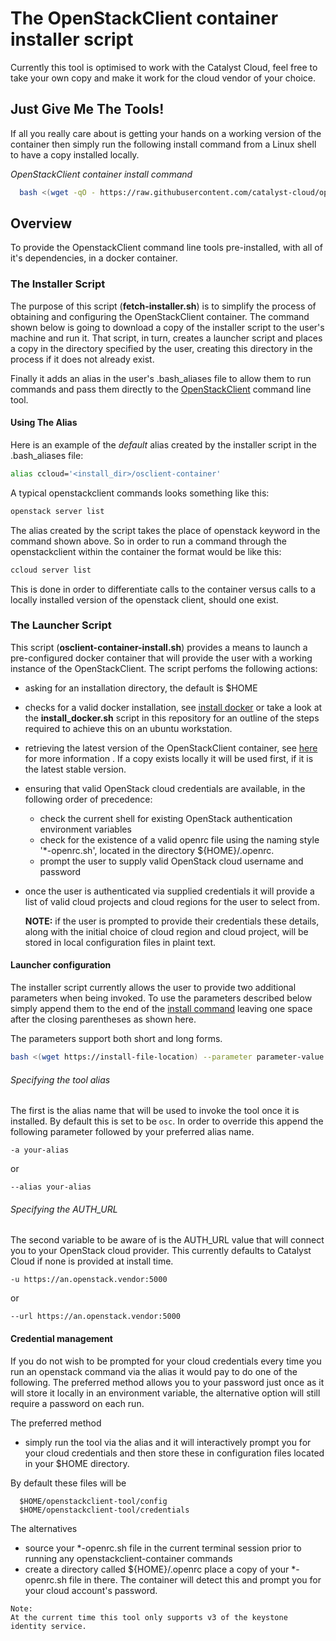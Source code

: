 # The OpenStackClient container installer script

Currently this tool is optimised to work with the Catalyst Cloud, feel free to take your own copy and make it work for the cloud vendor of your choice.

## Just Give Me The Tools!
If all you really care about is getting your hands on a working version of the container then simply run the following install command from a Linux shell to have a copy installed locally.

*OpenStackClient container install command*

<a name="install-command">

```bash
  bash <(wget -qO - https://raw.githubusercontent.com/catalyst-cloud/openstackclient-container/master/fetch-installer.sh) -a ccloud -u https://api.cloud.catalyst.net.nz:5000/v3
```
</a>

## Overview
To provide the OpenstackClient command line tools pre-installed, with all of it's dependencies, in a docker container.

### The Installer Script
The purpose of this script (__fetch-installer.sh__) is to simplify the process of obtaining and configuring the OpenStackClient container. The command shown below is going to download a copy of the installer script to the user's machine and run it. That script, in turn, creates a launcher script and places a copy in the directory specified by the user, creating this directory in the process if it does not already exist.

Finally it adds an alias in the user's .bash_aliases file to allow them to run commands and pass them directly to the [OpenStackClient](https://docs.openstack.org/python-openstackclient/latest/) command line tool.

#### Using The Alias
Here is an example of the _default_ alias created by the installer script in the .bash_aliases file:

```bash
alias ccloud='<install_dir>/osclient-container'
```
A typical openstackclient commands looks something like this:

```bash
openstack server list
```

The alias created by the script takes the place of openstack keyword in the command shown above. So in order to run a command through the openstackclient within the container the format would be like this:

```bash
ccloud server list
```

This is done in order to differentiate calls to the container versus calls to a locally installed version of the openstack client, should one exist.

### The Launcher Script
This script (__osclient-container-install.sh__) provides a means to launch a pre-configured docker container that will provide the user with a working instance of the OpenStackClient. The script perfoms the following actions:

- asking for an installation directory, the default is $HOME
- checks for a valid docker installation, see [install docker](https://docs.docker.com/install/) or take a look at the __install_docker.sh__ script in this repository for an outline of the steps required to achieve this on an ubuntu workstation.
- retrieving the latest version of the OpenStackClient container, see [here](container-README.md) for more information . If a copy exists locally it will be used first, if it is the latest stable version.
- ensuring that valid OpenStack cloud credentials are available, in the following order of precedence:
  - check the current shell for existing OpenStack authentication environment variables
  - check for the existence of a valid openrc file using the naming style '*-openrc.sh', located in the directory ${HOME}/.openrc.
  - prompt the user to supply valid OpenStack cloud username and password
- once the user is authenticated via supplied credentials it will provide a list of valid cloud projects and cloud regions for the user to select from.


  __NOTE:__ if the user is prompted to provide their credentials these details, along with the initial choice of cloud region and cloud project, will be stored in local configuration files in plaint text.

#### Launcher configuration

The installer script currently allows the user to provide two additional parameters when being invoked. To use the parameters described below simply append them to the end of the [install command](#install-command) leaving one space after the closing parentheses as shown here.

The parameters support both short and long forms.

```bash
bash <(wget https://install-file-location) --parameter parameter-value
```

###### Specifying the tool alias

The first is the alias name that will be used to invoke the tool once it is installed. By default this is set to be ``osc``. In order to override this append the following parameter followed by your preferred alias name.

```
-a your-alias
```
or
```
--alias your-alias
```

###### Specifying the AUTH_URL

The second variable to be aware of is the AUTH_URL value that will connect you to your OpenStack cloud provider. This currently defaults to Catalyst Cloud if none is provided at install time.

```
-u https://an.openstack.vendor:5000
```
or
```
--url https://an.openstack.vendor:5000
```

#### Credential management

If you do not wish to be prompted for your cloud credentials every time you run an openstack command via the alias it would pay to do one of the following. The preferred method allows you to your password just once as it will store it locally in an environment variable, the alternative option will still require a password on each run.

The preferred method
- simply run the tool via the alias and it will interactively prompt you for your cloud credentials and then store these in configuration files located in your $HOME directory.

By default these files will be

```bash_aliases
  $HOME/openstackclient-tool/config
  $HOME/openstackclient-tool/credentials
```

The alternatives
- source your *-openrc.sh file in the current terminal session prior to running any openstackclient-container commands
- create a directory called ${HOME}/.openrc place a copy of your *-openrc.sh file in there. The container will detect this and prompt you for your cloud account's password.

```
Note:
At the current time this tool only supports v3 of the keystone identity service.

```

